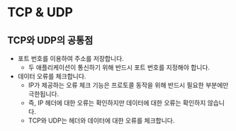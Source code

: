 # TCP & UDP

## TCP와 UDP의 공통점

* 포트 번호를 이용하여 주소를 저장합니다.
  * 두 애플리케이션이 통신하기 위해 반드시 포트 번호를 지정해야 합니다.
* 데이터 오류를 체크합니다.
  * IP가 제공하는 오류 체크 기능은 프로토콜 동작을 위해 반드시 필요한 부분에만 극한됩니다.
  * 즉, IP 헤더에 대한 오류는 확인하지만 데이터에 대한 오류는 확인하지 않습니다.
  * TCP와 UDP는 헤더와 데이터에 대한 오류를 체크합니다.

